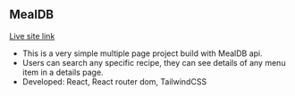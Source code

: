 ## MealDB

[Live site link](https://sophisticated-mist.surge.sh)

- This is a very simple multiple page project build with MealDB api.
- Users can search any specific recipe, they can see details of any menu item in a details page.
- Developed: React, React router dom, TailwindCSS 
